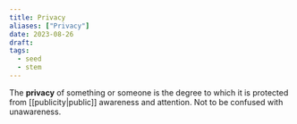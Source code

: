 ```yaml
---
title: Privacy
aliases: ["Privacy"]
date: 2023-08-26
draft:
tags:
  - seed
  - stem
---
```


The **privacy** of something or someone is the degree to which it is protected from [[publicity|public]] awareness and attention. Not to be confused with unawareness.